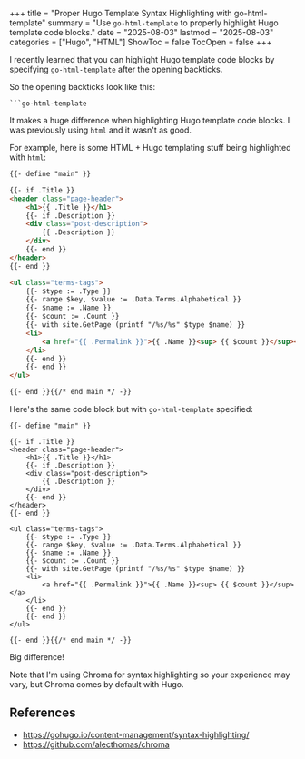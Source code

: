 +++
title = "Proper Hugo Template Syntax Highlighting with go-html-template"
summary = "Use `go-html-template` to properly highlight Hugo template code blocks."
date = "2025-08-03"
lastmod = "2025-08-03"
categories = ["Hugo", "HTML"]
ShowToc = false
TocOpen = false
+++

I recently learned that you can highlight Hugo template code blocks by specifying `go-html-template` after the opening backticks.

So the opening backticks look like this:
```
```go-html-template
```

It makes a huge difference when highlighting Hugo template code blocks. I was previously using `html` and it wasn't as good.

For example, here is some HTML + Hugo templating stuff being highlighted with `html`:

```html
{{- define "main" }}

{{- if .Title }}
<header class="page-header">
    <h1>{{ .Title }}</h1>
    {{- if .Description }}
    <div class="post-description">
        {{ .Description }}
    </div>
    {{- end }}
</header>
{{- end }}

<ul class="terms-tags">
    {{- $type := .Type }}
    {{- range $key, $value := .Data.Terms.Alphabetical }}
    {{- $name := .Name }}
    {{- $count := .Count }}
    {{- with site.GetPage (printf "/%s/%s" $type $name) }}
    <li>
        <a href="{{ .Permalink }}">{{ .Name }}<sup> {{ $count }}</sup></a>
    </li>
    {{- end }}
    {{- end }}
</ul>

{{- end }}{{/* end main */ -}}
```

Here's the same code block but with `go-html-template` specified:

```go-html-template
{{- define "main" }}

{{- if .Title }}
<header class="page-header">
    <h1>{{ .Title }}</h1>
    {{- if .Description }}
    <div class="post-description">
        {{ .Description }}
    </div>
    {{- end }}
</header>
{{- end }}

<ul class="terms-tags">
    {{- $type := .Type }}
    {{- range $key, $value := .Data.Terms.Alphabetical }}
    {{- $name := .Name }}
    {{- $count := .Count }}
    {{- with site.GetPage (printf "/%s/%s" $type $name) }}
    <li>
        <a href="{{ .Permalink }}">{{ .Name }}<sup> {{ $count }}</sup></a>
    </li>
    {{- end }}
    {{- end }}
</ul>

{{- end }}{{/* end main */ -}}
```

Big difference!

Note that I'm using Chroma for syntax highlighting so your experience may vary, but Chroma comes by default with Hugo.

## References
- https://gohugo.io/content-management/syntax-highlighting/
- https://github.com/alecthomas/chroma
